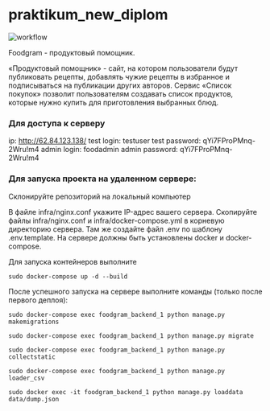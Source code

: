# praktikum_new_diplom

![workflow](https://github.com/thelie/foodgram-project-react/actions/workflows/main.yml/badge.svg)

Foodgram - продуктовый помощник.

«Продуктовый помощник» - сайт, на котором пользователи будут публиковать рецепты,
добавлять чужие рецепты в избранное и подписываться на публикации других авторов.
Сервис «Список покупок» позволит пользователям создавать список продуктов,
которые нужно купить для приготовления выбранных блюд.

### Для доступа к серверу

ip: http://62.84.123.138/
test login: testuser
test password: qYi7FProPMnq-2Wru!m4
admin login: foodadmin
admin password: qYi7FProPMnq-2Wru!m4
 
### Для запуска проекта на удаленном сервере:

Склонируйте репозиторий  на локальный компьютер

В файле infra/nginx.conf укажите IP-адрес вашего сервера. Скопируйте файлы
infra/nginx.conf и infra/docker-compose.yml в корневую директорию сервера. Там
же создайте файл .env по шаблону .env.template.
На сервере должны быть установлены docker и docker-compose.

Для запуска контейнеров выполните
```
sudo docker-compose up -d --build
```
После успешного запуска на сервере выполните команды (только после первого деплоя):
```
sudo docker-compose exec foodgram_backend_1 python manage.py makemigrations
```
```
sudo docker-compose exec foodgram_backend_1 python manage.py migrate
```
```
sudo docker-compose exec foodgram_backend_1 python manage.py collectstatic
```
```
sudo docker-compose exec foodgram_backend_1 python manage.py loader_csv
```
```
sudo docker exec -it foodgram_backend_1 python manage.py loaddata data/dump.json
``` 

